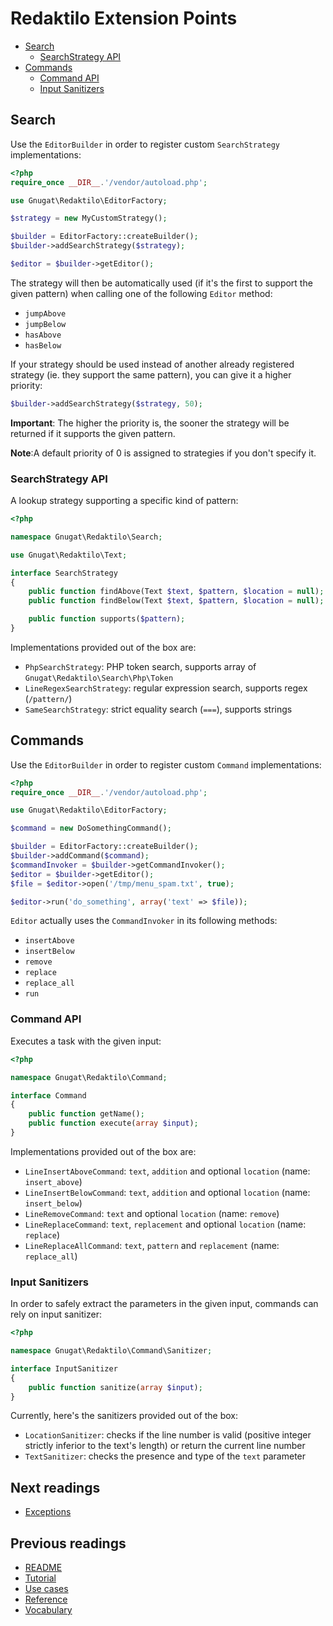 # Redaktilo Extension Points

* [Search](#search)
    * [SearchStrategy API](#searchstrategy-api)
* [Commands](#commands)
    * [Command API](#command-api)
    * [Input Sanitizers](#input-sanitizers)

## Search

Use the `EditorBuilder` in order to register custom `SearchStrategy`
implementations:

```php
<?php
require_once __DIR__.'/vendor/autoload.php';

use Gnugat\Redaktilo\EditorFactory;

$strategy = new MyCustomStrategy();

$builder = EditorFactory::createBuilder();
$builder->addSearchStrategy($strategy);

$editor = $builder->getEditor();
```

The strategy will then be automatically used (if it's the first to support the
given pattern) when calling one of the following `Editor` method:

* `jumpAbove`
* `jumpBelow`
* `hasAbove`
* `hasBelow`

If your strategy should be used instead of another already registered strategy
(ie. they support the same pattern), you can give it a higher priority:

```php
$builder->addSearchStrategy($strategy, 50);
```

**Important**: The higher the priority is, the sooner the strategy will be
returned if it supports the given pattern.

**Note**:A default priority of 0 is assigned to strategies if you don't specify
it.

### SearchStrategy API

A lookup strategy supporting a specific kind of pattern:

```php
<?php

namespace Gnugat\Redaktilo\Search;

use Gnugat\Redaktilo\Text;

interface SearchStrategy
{
    public function findAbove(Text $text, $pattern, $location = null);
    public function findBelow(Text $text, $pattern, $location = null);

    public function supports($pattern);
}
```

Implementations provided out of the box are:

* `PhpSearchStrategy`: PHP token search, supports array of `Gnugat\Redaktilo\Search\Php\Token`
* `LineRegexSearchStrategy`: regular expression search, supports regex (`/pattern/`)
* `SameSearchStrategy`: strict equality search (`===`), supports strings

## Commands

Use the `EditorBuilder` in order to register custom `Command` implementations:

```php
<?php
require_once __DIR__.'/vendor/autoload.php';

use Gnugat\Redaktilo\EditorFactory;

$command = new DoSomethingCommand();

$builder = EditorFactory::createBuilder();
$builder->addCommand($command);
$commandInvoker = $builder->getCommandInvoker();
$editor = $builder->getEditor();
$file = $editor->open('/tmp/menu_spam.txt', true);

$editor->run('do_something', array('text' => $file));
```

`Editor` actually uses the `CommandInvoker` in its following methods:

* `insertAbove`
* `insertBelow`
* `remove`
* `replace`
* `replace_all`
* `run`

### Command API

Executes a task with the given input:

```php
<?php

namespace Gnugat\Redaktilo\Command;

interface Command
{
    public function getName();
    public function execute(array $input);
}
```

Implementations provided out of the box are:

* `LineInsertAboveCommand`: `text`, `addition` and optional `location` (name: `insert_above`)
* `LineInsertBelowCommand`: `text`, `addition` and optional `location` (name: `insert_below`)
* `LineRemoveCommand`: `text` and optional `location` (name: `remove`)
* `LineReplaceCommand`: `text`, `replacement` and optional `location` (name: `replace`)
* `LineReplaceAllCommand`: `text`, `pattern` and `replacement` (name: `replace_all`)

### Input Sanitizers

In order to safely extract the parameters in the given input, commands can rely
on input sanitizer:

```php
<?php

namespace Gnugat\Redaktilo\Command\Sanitizer;

interface InputSanitizer
{
    public function sanitize(array $input);
}
```

Currently, here's the sanitizers provided out of the box:

* `LocationSanitizer`: checks if the line number is valid
  (positive integer strictly inferior to the text's length) or return the
  current line number
* `TextSanitizer`: checks the presence and type of the `text` parameter

## Next readings

* [Exceptions](06-exceptions.md)

## Previous readings

* [README](../README.md)
* [Tutorial](01-tutorial.md)
* [Use cases](02-use-cases.md)
* [Reference](03-reference.md)
* [Vocabulary](04-vocabulary.md)
